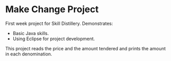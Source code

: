 # Make Change Project

First week project for Skill Distillery.
Demonstrates: 
* Basic Java skills.
* Using Eclipse for project development.

This project reads the price and the amount tendered and prints the amount in each denomination. 